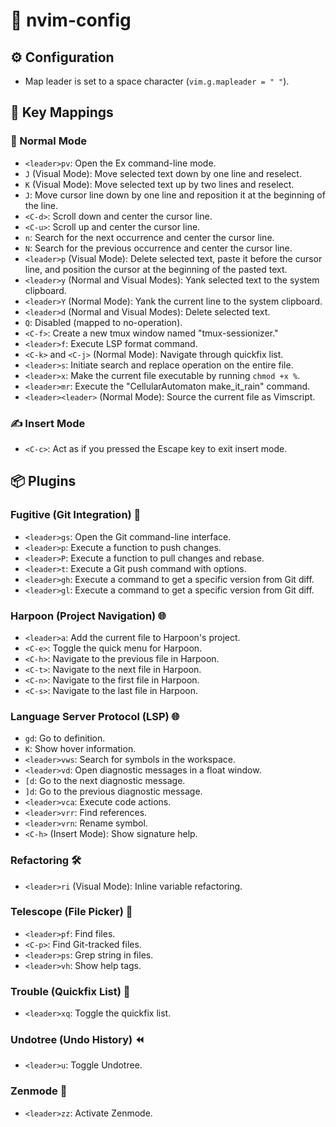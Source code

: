 # 🚀 nvim-config

## ⚙️ Configuration

- Map leader is set to a space character (`vim.g.mapleader = " "`).

## 🔑 Key Mappings

### 🌟 Normal Mode

- `<leader>pv`: Open the Ex command-line mode.
- `J` (Visual Mode): Move selected text down by one line and reselect.
- `K` (Visual Mode): Move selected text up by two lines and reselect.
- `J`: Move cursor line down by one line and reposition it at the beginning of the line.
- `<C-d>`: Scroll down and center the cursor line.
- `<C-u>`: Scroll up and center the cursor line.
- `n`: Search for the next occurrence and center the cursor line.
- `N`: Search for the previous occurrence and center the cursor line.
- `<leader>p` (Visual Mode): Delete selected text, paste it before the cursor line, and position the cursor at the beginning of the pasted text.
- `<leader>y` (Normal and Visual Modes): Yank selected text to the system clipboard.
- `<leader>Y` (Normal Mode): Yank the current line to the system clipboard.
- `<leader>d` (Normal and Visual Modes): Delete selected text.
- `Q`: Disabled (mapped to no-operation).
- `<C-f>`: Create a new tmux window named "tmux-sessionizer."
- `<leader>f`: Execute LSP format command.
- `<C-k>` and `<C-j>` (Normal Mode): Navigate through quickfix list.
- `<leader>s`: Initiate search and replace operation on the entire file.
- `<leader>x`: Make the current file executable by running `chmod +x %`.
- `<leader>mr`: Execute the "CellularAutomaton make_it_rain" command.
- `<leader><leader>` (Normal Mode): Source the current file as Vimscript.

### ✍️ Insert Mode

- `<C-c>`: Act as if you pressed the Escape key to exit insert mode.

## 📦 Plugins

### Fugitive (Git Integration) 🐙

- `<leader>gs`: Open the Git command-line interface.
- `<leader>p`: Execute a function to push changes.
- `<leader>P`: Execute a function to pull changes and rebase.
- `<leader>t`: Execute a Git push command with options.
- `<leader>gh`: Execute a command to get a specific version from Git diff.
- `<leader>gl`: Execute a command to get a specific version from Git diff.

### Harpoon (Project Navigation) 🌐

- `<leader>a`: Add the current file to Harpoon's project.
- `<C-e>`: Toggle the quick menu for Harpoon.
- `<C-h>`: Navigate to the previous file in Harpoon.
- `<C-t>`: Navigate to the next file in Harpoon.
- `<C-n>`: Navigate to the first file in Harpoon.
- `<C-s>`: Navigate to the last file in Harpoon.

### Language Server Protocol (LSP) 🌐

- `gd`: Go to definition.
- `K`: Show hover information.
- `<leader>vws`: Search for symbols in the workspace.
- `<leader>vd`: Open diagnostic messages in a float window.
- `[d`: Go to the next diagnostic message.
- `]d`: Go to the previous diagnostic message.
- `<leader>vca`: Execute code actions.
- `<leader>vrr`: Find references.
- `<leader>vrn`: Rename symbol.
- `<C-h>` (Insert Mode): Show signature help.

### Refactoring 🛠️

- `<leader>ri` (Visual Mode): Inline variable refactoring.

### Telescope (File Picker) 🔭

- `<leader>pf`: Find files.
- `<C-p>`: Find Git-tracked files.
- `<leader>ps`: Grep string in files.
- `<leader>vh`: Show help tags.

### Trouble (Quickfix List) 🐛

- `<leader>xq`: Toggle the quickfix list.

### Undotree (Undo History) ⏪

- `<leader>u`: Toggle Undotree.

### Zenmode 🧘

- `<leader>zz`: Activate Zenmode.
